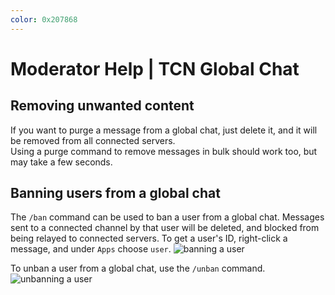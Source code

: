```yaml
---
color: 0x207868
---
```


# Moderator Help | TCN Global Chat

## Removing unwanted content
If you want to purge a message from a global chat, just delete it, and it will be removed from all connected servers.\
Using a purge command to remove messages in bulk should work too, but may take a few seconds.

## Banning users from a global chat
The `/ban` command can be used to ban a user from a global chat. Messages sent to a connected channel by that user will be deleted, and blocked from being relayed to connected servers. To get a user's ID, right-click a message, and under `Apps` choose `user`.
![banning a user](https://i.ibb.co/9NZtRsY/ban.gif)

To unban a user from a global chat, use the `/unban` command.
![unbanning a user](https://i.ibb.co/yRvbs17/unban.gif)